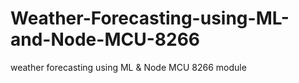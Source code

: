 # Weather-Forecasting-using-ML-and-Node-MCU-8266
weather forecasting using ML &amp; Node MCU 8266 module

